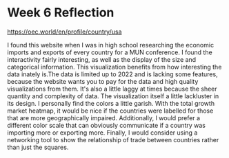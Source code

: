 # Week 6 Reflection

https://oec.world/en/profile/country/usa

I found this website when I was in high school researching the economic imports and exports of every country for a MUN conference. I found the interactivity fairly interesting, as well as the display of the size and categorical information. This visualization benefits from how interesting the data inately is.The data is limited up to 2022 and is lacking some features, because the website wants you to pay for the data and high quality visualizations from them. It's also a little laggy at times because the sheer quantity and complexity of data. The visualization itself a little lackluster in its design. I personally find the colors a little garish.  With the total growth market heatmap, it would be nice if the countries were labelled for those that are more geographically impaired. Additionally, I would prefer a different color scale that can obviously communicate if a country was importing more or exporting more. Finally, I would consider using a networking tool to show the relationship of trade between countries rather than just the squares. 